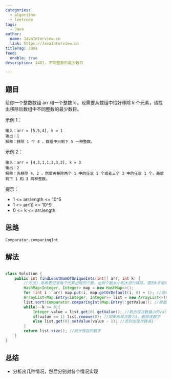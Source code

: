 ```yaml
---
categories:
  - algorithm
  - leetcode
tags:
  - Java
author: 
  name: JavaInterview.cn
  link: https://JavaInterview.cn
titleTag: Java
feed:
  enable: true
description: 1481. 不同整数的最少数目

---
```


## 题目

给你一个整数数组 arr 和一个整数 k 。现需要从数组中恰好移除 k 个元素，请找出移除后数组中不同整数的最少数目。



示例 1：

    输入：arr = [5,5,4], k = 1
    输出：1
    解释：移除 1 个 4 ，数组中只剩下 5 一种整数。
示例 2：

    输入：arr = [4,3,1,1,3,3,2], k = 3
    输出：2
    解释：先移除 4、2 ，然后再移除两个 1 中的任意 1 个或者三个 3 中的任意 1 个，最后剩下 1 和 3 两种整数。


提示：

* 1 <= arr.length <= 10^5
* 1 <= arr[i] <= 10^9
* 0 <= k <= arr.length


## 思路

    Comparator.comparingInt

## 解法
```java

class Solution {
    public int findLeastNumOfUniqueInts(int[] arr, int k) {
        //方法1.哈希表记录每个元素出现的个数，出现个数从小到大进行移除，直到k步被用完或不够
        HashMap<Integer, Integer> map = new HashMap<>();
        for (int i : arr) map.put(i, map.getOrDefault(i, 0) + 1); //保存每个数字出现的次数
        ArrayList<Map.Entry<Integer, Integer>> list = new ArrayList<>(map.entrySet()); //转为List方便根据value排序
        list.sort(Comparator.comparingInt(Map.Entry::getValue)); //根据value从小到大排序
        while(--k >= 0){
            Integer value = list.get(0).getValue(); //取出现次数最小的value
            if(value == 1) list.remove(0); //如果出现次数为1，删除该数字
            else list.get(0).setValue(value - 1); //否则出现次数减1
        }
        return list.size(); //统计残存的数字
    }
}
```

## 总结

- 分析出几种情况，然后分别对各个情况实现 
